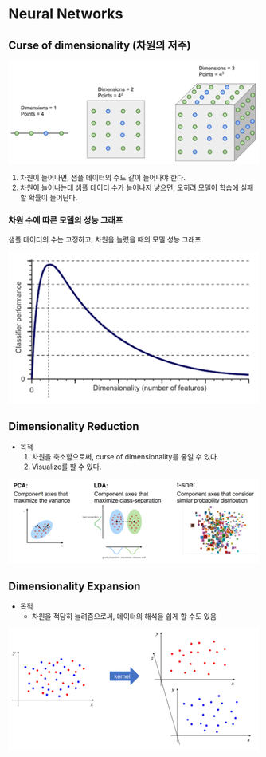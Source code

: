 # Neural Networks

## Curse of dimensionality (차원의 저주)

![curse_of_dimensionality](img/curse_of_dimensionality.jpg)

1. 차원이 늘어나면, 샘플 데이터의 수도 같이 늘어나야 한다.
2. 차원이 늘어나는데 샘플 데이터 수가 늘어나지 낳으면, 오히려 모델이 학습에 실패할 확률이 늘어난다.

### 차원 수에 따른 모델의 성능 그래프
샘플 데이터의 수는 고정하고, 차원을 늘렸을 때의 모델 성능 그래프

![dimensionality-performance](img/dimensionality-performance.PNG)

## Dimensionality Reduction

- 목적
    1. 차원을 축소함으로써, curse of dimensionality를 줄일 수 있다.
    2. Visualize를 할 수 있다.

![dimensionality-reduction](img/dimensionality-reduction.PNG)

## Dimensionality Expansion

- 목적
    - 차원을 적당히 늘려줌으로써, 데이터의 해석을 쉽게 할 수도 있음
     
![dimensionality-expansion](img/dimensionality-expansion.PNG)